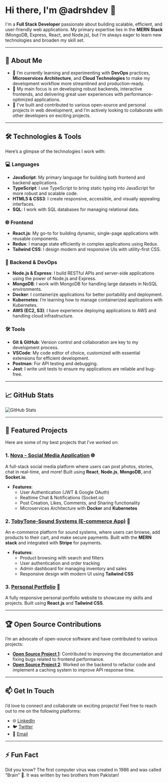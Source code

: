 # Hi there, I'm @adrshdev 👋

I'm a **Full Stack Developer** passionate about building scalable, efficient, and user-friendly web applications. My primary expertise lies in the **MERN Stack** (MongoDB, Express, React, and Node.js), but I'm always eager to learn new technologies and broaden my skill set.

---

## 🚀 About Me

- 🌱 I’m currently learning and experimenting with **DevOps** practices, **Microservices Architecture**, and **Cloud Technologies** to make my development workflow more streamlined and production-ready.
- 🎯 My main focus is on developing robust backends, interactive frontends, and delivering great user experiences with performance-optimized applications.
- 💼 I've built and contributed to various open-source and personal projects in web development, and I’m actively looking to collaborate with other developers on exciting projects.

---

## 🛠️ Technologies & Tools

Here’s a glimpse of the technologies I work with:

### 💻 Languages
- **JavaScript**: My primary language for building both frontend and backend applications.
- **TypeScript**: I use TypeScript to bring static typing into JavaScript for more robust and scalable code.
- **HTML5 & CSS3**: I create responsive, accessible, and visually appealing interfaces.
- **SQL**: I work with SQL databases for managing relational data.

### 🌐 Frontend
- **React.js**: My go-to for building dynamic, single-page applications with reusable components.
- **Redux**: I manage state efficiently in complex applications using Redux.
- **Tailwind CSS**: I design modern and responsive UIs with utility-first CSS.

### 🔧 Backend & DevOps
- **Node.js & Express**: I build RESTful APIs and server-side applications using the power of Node.js and Express.
- **MongoDB**: I work with MongoDB for handling large datasets in NoSQL environments.
- **Docker**: I containerize applications for better portability and deployment.
- **Kubernetes**: I’m learning how to manage containerized applications with Kubernetes.
- **AWS (EC2, S3)**: I have experience deploying applications to AWS and handling cloud infrastructure.

### 🛠️ Tools
- **Git & GitHub**: Version control and collaboration are key to my development process.
- **VSCode**: My code editor of choice, customized with essential extensions for efficient development.
- **Postman**: For API testing and debugging.
- **Jest**: I write unit tests to ensure my applications are reliable and bug-free.

---

## 📈 GitHub Stats

![GitHub Stats](https://github-readme-stats.vercel.app/api?username=yourusername&show_icons=true&theme=radical)

---

## 🌟 Featured Projects

Here are some of my best projects that I’ve worked on:

### 1. [Nova - Social Media Application](https://github.com/yourusername/nova) 🌐
A full-stack social media platform where users can post photos, stories, chat in real-time, and more! Built using **React**, **Node.js**, **MongoDB**, and **Socket.io**.

- **Features**:
  - User Authentication (JWT & Google OAuth)
  - Realtime Chat & Notifications (Socket.io)
  - Post Creation, Likes, Comments, and Sharing functionality
  - Microservices Architecture with **Docker** and **Kubernetes**

### 2. [TobyTone-Sound Systems (E-commerce App)](https://github.com/yourusername/tobytone-sound-systems) 🛒
An e-commerce platform for sound systems, where users can browse, add products to their cart, and make secure payments. Built with the **MERN stack** and integrated with **Stripe** for payments.

- **Features**:
  - Product browsing with search and filters
  - User authentication and order tracking
  - Admin dashboard for managing inventory and sales
  - Responsive design with modern UI using **Tailwind CSS**

### 3. [Personal Portfolio](https://github.com/yourusername/portfolio) 💼
A fully responsive personal portfolio website to showcase my skills and projects. Built using **React.js** and **Tailwind CSS**.

---

## 🏆 Open Source Contributions

I’m an advocate of open-source software and have contributed to various projects:

- **[Open Source Project 1](https://github.com/project-url)**: Contributed to improving the documentation and fixing bugs related to frontend performance.
- **[Open Source Project 2](https://github.com/project-url)**: Worked on the backend to refactor code and implement a caching system to improve API response time.

---

## 📫 Get In Touch

I’d love to connect and collaborate on exciting projects! Feel free to reach out to me on the following platforms:

- 🌐 [LinkedIn](https://www.linkedin.com/in/yourname)
- 🐦 [Twitter](https://twitter.com/yourusername)
- 📧 [Email](mailto:your.email@example.com)

---

## ⚡ Fun Fact

Did you know? The first computer virus was created in 1986 and was called "Brain" 🧠. It was written by two brothers from Pakistan!
